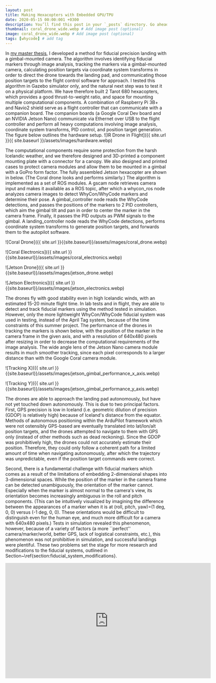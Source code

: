 ```yaml
---
layout: post
title: Making Hexacopters with Embedded GPU/TPU
date: 2020-05-15 00:00:001 +0300
description: You’ll find this post in your `_posts` directory. Go ahead and edit it and re-build the site to see your changes. # Add post description (optional)
thumbnail: coral_drone_wide.webp # Add image post (optional)
image: coral_drone_wide.webp # Add image post (optional)
tags: [whycode] # add tag
---
```


In [my master thesis](https://skemman.is/bitstream/1946/36422/1/master_thesis_joshua_springer.pdf), I developed a method for fiducial precision landing with a gimbal-mounted camera.
The algorithm involves identifying fiducial markers through image analysis,
tracking the markers via a gimbal-mounted camera,
calculating position targets via coordinate system transforms in order to direct the drone towards the landing pad,
and communicating those position targets to the flight control software for approach.
I tested this algorithm in Gazebo simulator only, and the natural next step was to test it on a physical platform.
We have therefore built 2 Tarot 680 hexacopters,
which provides a good thrust-to-weight ratio,
and space for mounting multiple computational components.
A combination of Raspberry Pi 3B+ and Navio2 shield serve as a flight controller
that can communicate with a companion board.
The companion boards (a Google Coral Dev board and an NVIDIA Jetson Nano) communicate via Ethernet over USB to the flight
controller and perform all heavy computations involving image analysis, coordinate system transforms, PID control,
and position target generation.
The figure below outlines the hardware setup.
![IR Drone in Flight]({{ site.url }}{{ site.baseurl }}/assets/images/hardware.webp)

The computational components require some protection from the harsh Icelandic weather,
and we therefore designed and 3D-printed a component mounting plate with a connector for a canopy.
We also designed and printed cases to protect camera modules and allow them to be mounted in a gimbal with a GoPro form factor.
The fully assembled Jetson hexacopter are shown in below.
(The Coral drone looks and performs similarly.)
The algorithm is implemented as a set of ROS modules.
A gscam node retrieves camera input and makes it available as a ROS topic,
after which a whycon_ros node analyzes camera images to detect WhyCon/WhyCode markers and determine their pose.
A gimbal_controller node reads the WhyCode detections, and passes the positions of the markers to 2 PID controllers,
which aim the gimbal tilt and pan in order to center the marker in the camera frame.
Finally, it passes the PID outputs as PWM signals to the gimbal.
A landing_controller node reads the WhyCode detections,
performs coordinate system transforms to generate position targets,
and forwards them to the autopilot software.

![Coral Drone]({{ site.url }}{{site.baseurl}}/assets/images/coral_drone.webp)

![Coral Electronics]({{ site.url }}{{site.baseurl}}/assets/images/coral_electronics.webp)

![Jetson Drone]({{ site.url }}{{site.baseurl}}/assets/images/jetson_drone.webp)

![Jetson Electronics]({{ site.url }}{{site.baseurl}}/assets/images/jetson_electronics.webp)

The drones fly with good stability even in high Icelandic winds, with an estimated 15-20 minute flight time.
In lab tests and in flight, they are able to detect and track fiducial markers using the method
tested in simulation.
However, only the more lightweight WhyCon/WhyCode fiducial system was used in testing, instead of the
April Tag system, because of the time constraints of this summer project.
The performance of the drones in tracking the markers is shown below,
with the position of the marker in the camera frame in the given axis,
and with a resolution of 640x480 pixels after resizing in order to decrease the computational requirements
of the image analysis.
The wide angle lens of the Jetson Nano camera module results in much smoother tracking,
since each pixel corresponds to a larger distance than with the Google Coral camera module.

![Tracking X]({{ site.url }}{{site.baseurl}}/assets/images/jetson_gimbal_performance_x_axis.webp)

![Tracking Y]({{ site.url }}{{site.baseurl}}/assets/images/jetson_gimbal_performance_y_axis.webp)

The drones are able to approach the landing pad autonomously,
but have not yet touched down autonomously.
This is due to two principal factors.
First, GPS precision is low in Iceland (i.e. geometric dilution of precision (GDOP) is relatively high)
because of Iceland's distance from the equator.
Methods of autonomous positioning within the ArduPilot framework which were not ostensibly GPS-based
are eventually translated into lat/lon/alt position targets,
and the drones attempted to navigate to them with GPS only (instead of other methods such as dead reckoning).
Since the GDOP was prohibitively high, the drones could not accurately estimate their position.
Therefore, they could only follow a coherent path for a limited amount of time when navigating autonomously,
after which the trajectory was unpredictable, even if the position target commands were correct.

Second, there is a fundamental challenge with fiducial markers
which comes as a result of the limitations of embedding 2-dimensional shapes into 3-dimensional spaces.
While the position of the marker in the camera frame can be detected unambiguously,
the orientation of the marker cannot.
Especially when the marker is almost normal to the camera's view,
its orientation becomes increasingly ambiguous in the roll and pitch components.
(This can be intuitively visualized by imagining the difference between the appearances of a marker
when it is at (roll, pitch, yaw)=(1 deg, 0, 0) versus (-1 deg, 0, 0).
These orientations would be difficult to distinguish even for the human eye, and much more difficult
for a camera with 640x480 pixels.)
Tests in simulation revealed this phenomenon, however, because of a variety of factors
(a more ``perfect'' camera/marker/world, better GPS, lack of logistical constraints, etc.),
this phenomenon was not prohibitive in simulation, and successful landings were plentiful.
These two problems set the stage for more research and modifications to the fiducial systems,
outlined in Section~\ref{section:fiducial_system_modifications}.

<iframe src="https://player.vimeo.com/video/461576798?h=4003e04d2d" width="640" height="360" frameborder="0" allow="autoplay; fullscreen; picture-in-picture" allowfullscreen></iframe>
